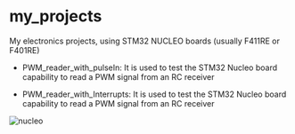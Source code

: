 # my_projects
My electronics projects, using STM32 NUCLEO boards (usually F411RE or F401RE)



- PWM_reader_with_pulseIn: It is used to test the STM32 Nucleo board capability to read a PWM signal from an RC receiver
  
 - PWM_reader_with_Interrupts: It is used to test the STM32 Nucleo board capability to read a PWM signal from an RC receiver

![nucleo](https://user-images.githubusercontent.com/13197186/212762581-c7b0a981-495a-42e7-bdf8-8241a97188d3.jpg)
